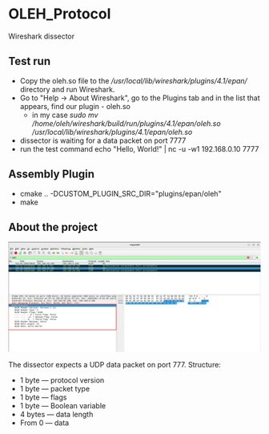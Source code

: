 # OLEH_Protocol
Wireshark dissector

## Test run
- Copy the oleh.so file to the */usr/local/lib/wireshark/plugins/4.1/epan/* directory and run Wireshark.
- Go to "Help -> About Wireshark", go to the Plugins tab and in the list that appears, find our plugin - oleh.so
    - in my case *sudo mv /home/oleh/wireshark/build/run/plugins/4.1/epan/oleh.so /usr/local/lib/wireshark/plugins/4.1/epan/oleh.so*
- dissector is waiting for a data packet on port 7777
- run the test command echo "Hello, World!" | nc -u -w1 192.168.0.10 7777

## Assembly Plugin
- cmake .. -DCUSTOM_PLUGIN_SRC_DIR="plugins/epan/oleh"
- make

## About the project
  ![promo](/doc/promo.png)

The dissector expects a UDP data packet on port 777.
Structure:
- 1 byte — protocol version
- 1 byte — packet type
- 1 byte — flags
- 1 byte — Boolean variable
- 4 bytes — data length
- From 0 — data
